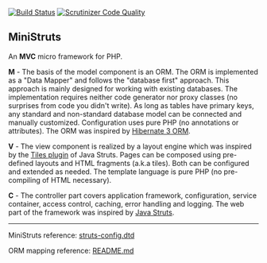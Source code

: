 [![Build Status](https://scrutinizer-ci.com/g/rosasurfer/ministruts/badges/build.png?b=master)](https://scrutinizer-ci.com/g/rosasurfer/ministruts/build-status/master)
[![Scrutinizer Code Quality](https://scrutinizer-ci.com/g/rosasurfer/ministruts/badges/quality-score.png?b=master)](https://scrutinizer-ci.com/g/rosasurfer/ministruts/?branch=master)


MiniStruts
----------
An **MVC** micro framework for PHP.


**M** - The basis of the model component is an ORM. The ORM is implemented as a "Data Mapper" and follows the "database first" approach.
This approach is mainly designed for working with existing databases. The implementation requires neither code generator nor proxy classes
(no surprises from code you didn't write). As long as tables have primary keys, any standard and non-standard database model can be connected
and manually customized. Configuration uses pure PHP (no annotations or attributes). The ORM was inspired by [Hibernate 3 ORM](https://hibernate.org/).


**V** - The view component is realized by a layout engine which was inspired by the [Tiles plugin](https://struts.apache.org/plugins/tiles/)
of Java Struts. Pages can be composed using pre-defined layouts and HTML fragments (a.k.a tiles). Both can be configured and extended as needed.
The template language is pure PHP (no pre-compiling of HTML necessary).


**C** - The controller part covers application framework, configuration, service container, access control, caching, error handling and
logging. The web part of the framework was inspired by [Java Struts](https://struts.apache.org/).

- - -

MiniStruts reference: [struts-config.dtd](src/struts/dtd/struts-config.dtd)

ORM mapping reference: [README.md](src/db/orm/README.md)
